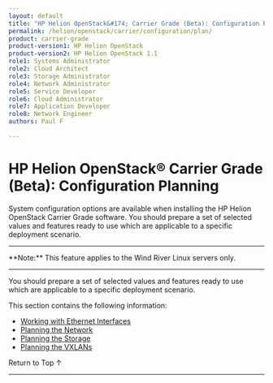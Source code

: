```yaml
---
layout: default
title: "HP Helion OpenStack&#174; Carrier Grade (Beta): Configuration Planning"
permalink: /helion/openstack/carrier/configuration/plan/
product: carrier-grade
product-version1: HP Helion OpenStack
product-version2: HP Helion OpenStack 1.1
role1: Systems Administrator 
role2: Cloud Architect 
role3: Storage Administrator 
role4: Network Administrator 
role5: Service Developer 
role6: Cloud Administrator 
role7: Application Developer 
role8: Network Engineer 
authors: Paul F

---
```

<!--UNDER REVISION-->

<script>

function PageRefresh {
onLoad="window.refresh"
}

PageRefresh();

</script>

<!-- <p style="font-size: small;"> <a href="/helion/openstack/carrier/services/imaging/overview/">&#9664; PREV</a> | <a href="/helion/openstack/carrier/services/overview/">&#9650; UP</a> | <a href="/helion/openstack/carrier/services/object/overview/"> NEXT &#9654</a> </p> -->

# HP Helion OpenStack&#174; Carrier Grade (Beta): Configuration Planning
<!-- From the Titanium Server Admin Guide -->

System configuration options are available when installing the HP Helion OpenStack Carrier Grade software. You should prepare a set of selected values and features ready to use which are applicable to a specific deployment scenario.
<hr>
**Note:** This feature applies to the Wind River Linux servers only.
<hr>

You should prepare a set of selected values and features ready to use which are applicable to a specific deployment scenario.

This section contains the following information:

* [Working with Ethernet Interfaces](/helion/openstack/carrier/config/plan/ethernet/)
* [Planning the Network](/helion/openstack/carrier/config/plan/network/)
* [Planning the Storage](/helion/openstack/carrier/config/plan/storage/)
* [Planning the VXLANs](/helion/openstack/carrier/config/plan/vxlans/)

<a href="#top" style="padding:14px 0px 14px 0px; text-decoration: none;"> Return to Top &#8593; </a>
 
----